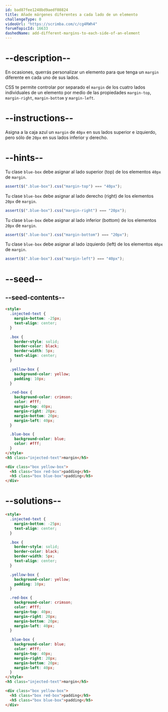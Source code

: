 ```yaml
---
id: bad87fee1248bd9aedf08824
title: Añade márgenes diferentes a cada lado de un elemento
challengeType: 0
videoUrl: "https://scrimba.com/c/cg4RWh4"
forumTopicId: 16633
dashedName: add-different-margins-to-each-side-of-an-element
---
```


# --description--

En ocasiones, querrás personalizar un elemento para que tenga un `margin` diferente en cada uno de sus lados.

CSS te permite controlar por separado el `margin` de los cuatro lados individuales de un elemento por medio de las propiedades `margin-top`, `margin-right`, `margin-bottom` y `margin-left`.

# --instructions--

Asigna a la caja azul un `margin` de `40px` en sus lados superior e izquierdo, pero sólo de `20px` en sus lados inferior y derecho.

# --hints--

Tu clase `blue-box` debe asignar al lado superior (top) de los elementos `40px` de `margin`.

```js
assert($(".blue-box").css("margin-top") === "40px");
```

Tu clase `blue-box` debe asignar al lado derecho (right) de los elementos `20px` de `margin`.

```js
assert($(".blue-box").css("margin-right") === "20px");
```

Tu clase `blue-box` debe asignar al lado inferior (bottom) de los elementos `20px` de `margin`.

```js
assert($(".blue-box").css("margin-bottom") === "20px");
```

Tu clase `blue-box` debe asignar al lado izquierdo (left) de los elementos `40px` de `margin`.

```js
assert($(".blue-box").css("margin-left") === "40px");
```

# --seed--

## --seed-contents--

```html
<style>
  .injected-text {
    margin-bottom: -25px;
    text-align: center;
  }

  .box {
    border-style: solid;
    border-color: black;
    border-width: 5px;
    text-align: center;
  }

  .yellow-box {
    background-color: yellow;
    padding: 10px;
  }

  .red-box {
    background-color: crimson;
    color: #fff;
    margin-top: 40px;
    margin-right: 20px;
    margin-bottom: 20px;
    margin-left: 40px;
  }

  .blue-box {
    background-color: blue;
    color: #fff;
  }
</style>
<h5 class="injected-text">margin</h5>

<div class="box yellow-box">
  <h5 class="box red-box">padding</h5>
  <h5 class="box blue-box">padding</h5>
</div>
```

# --solutions--

```html
<style>
  .injected-text {
    margin-bottom: -25px;
    text-align: center;
  }

  .box {
    border-style: solid;
    border-color: black;
    border-width: 5px;
    text-align: center;
  }

  .yellow-box {
    background-color: yellow;
    padding: 10px;
  }

  .red-box {
    background-color: crimson;
    color: #fff;
    margin-top: 40px;
    margin-right: 20px;
    margin-bottom: 20px;
    margin-left: 40px;
  }

  .blue-box {
    background-color: blue;
    color: #fff;
    margin-top: 40px;
    margin-right: 20px;
    margin-bottom: 20px;
    margin-left: 40px;
  }
</style>
<h5 class="injected-text">margin</h5>

<div class="box yellow-box">
  <h5 class="box red-box">padding</h5>
  <h5 class="box blue-box">padding</h5>
</div>
```
